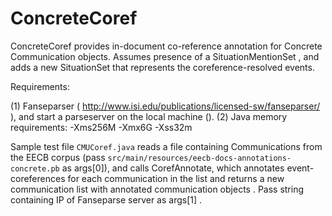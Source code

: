 ConcreteCoref
=============

ConcreteCoref provides in-document co-reference annotation for Concrete Communication objects. 
Assumes presence of a SituationMentionSet , and adds a new SituationSet that represents the coreference-resolved events.


Requirements:

(1) Fanseparser  ( http://www.isi.edu/publications/licensed-sw/fanseparser/ ), and start a parseserver on the local machine ().
(2) Java memory requirements: -Xms256M -Xmx6G -Xss32m


Sample test file `CMUCoref.java` reads a file containing Communications from the EECB corpus (pass `src/main/resources/eecb-docs-annotations-concrete.pb` as args[0]), and calls CorefAnnotate, which annotates event-coreferences for each communication in the list and returns a  new communication list with annotated communication objects .
Pass string containing IP of Fanseparse server as args[1] .

 